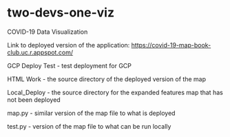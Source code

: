 # two-devs-one-viz
COVID-19 Data Visualization

Link to deployed version of the application: https://covid-19-map-book-club.uc.r.appspot.com/

GCP Deploy Test - test deployment for GCP

HTML Work - the source directory of the deployed version of the map

Local_Deploy - the source directory for the expanded features map that has not been deployed

map.py - similar version of the map file to what is deployed

test.py - version of the map file to what can be run locally
